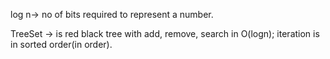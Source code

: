 log n-> no of bits required to represent a number.

TreeSet -> is red black tree with add, remove, search in O(logn); iteration is in sorted order(in order).

